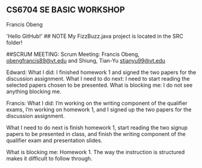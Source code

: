 ## CS6704 SE BASIC WORKSHOP
Francis Obeng

'Hello GitHub!'      ## NOTE My FizzBuzz.java project is located in the SRC folder!


##SCRUM MEETING:
Scrum Meeting: Francis Obeng, obengfrancis89@vt.edu and Shiung, Tian-Yu stianyu99@vt.edu

Edward: 
What I did:  I finished homework 1 and signed the two papers for the discussion assignment. 
What I need to do next: I need to start reading the selected papers chosen to be presented. 
What is blocking me: I do not see anything blocking me.

Francis:
What I did:  I’m working on the writing component of the qualifier exams, I’m working on homework 1, 
and I signed up the two papers for the discussion assignment. 

What I need to do next is finish homework 1, start reading the two signup papers to be presented in class, 
and finish the writing component of the qualifier exam and presentation slides.

What is blocking me: Homework 1. The way the instruction is structured makes it difficult to follow through.


